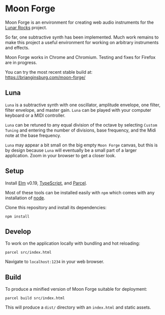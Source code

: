 # Moon Forge

Moon Forge is an environment for creating web audio instruments for the [Lunar
Rocks](https://github.com/codyshepherd/lunar-rocks) project.

So far, one subtractive synth has been implemented. Much work remains to make
this project a useful environment for working on arbitrary instruments and
effects.

Moon Forge works in Chrome and Chromium. Testing and fixes for Firefox are in progress.

You can try the most recent stable build at: https://brianginsburg.com/moon-forge/

## Luna

`Luna` is a subtractive synth with one oscillator, amplitude envelope, one
filter, filter envelope, and master gain. `Luna` can be played with your
computer keyboard or a MIDI controller.

`Luna` can be retuned to any equal division of the octave by selecting
`Custom Tuning` and entering the number of divisions, base frequency, and the Midi note
at the base frequency.

`Luna` may appear a bit small on the big empty `Moon Forge` canvas, but this is
by design because `Luna` will eventually be a small part of a larger application.
Zoom in your browser to get a closer look.

## Setup

Install [Elm](https://guide.elm-lang.org/install.html) v0.19,
[TypeScript](https://www.typescriptlang.org/index.html#download-links), and
[Parcel](https://parceljs.org/getting_started.html).

Most of these tools can be installed easily with `npm` which comes with any
installation of [node](https://nodejs.org/en/download/).

Clone this repository and install its dependencies:

```
npm install
```

## Develop

To work on the application locally with bundling and hot reloading:

```
parcel src/index.html
```

Navigate to `localhost:1234` in your web browser.

## Build

To produce a minified version of Moon Forge suitable for deployment:

```
parcel build src/index.html
```

This will produce a `dist/` directory with an `index.html` and static assets.
